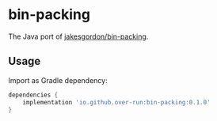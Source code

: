 # bin-packing

The Java port of [jakesgordon/bin-packing](https://github.com/jakesgordon/bin-packing).

## Usage

Import as Gradle dependency:

```groovy
dependencies {
    implementation 'io.github.over-run:bin-packing:0.1.0'
}
```
